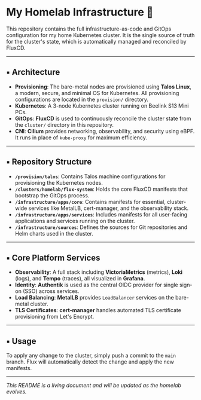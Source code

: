 # My Homelab Infrastructure 🏡

This repository contains the full infrastructure-as-code and GitOps configuration for my home Kubernetes cluster. It is the single source of truth for the cluster's state, which is automatically managed and reconciled by FluxCD.

---

## ▪️ Architecture

- **Provisioning**: The bare-metal nodes are provisioned using **Talos Linux**, a modern, secure, and minimal OS for Kubernetes. All provisioning configurations are located in the `provision/` directory.
- **Kubernetes**: A 3-node Kubernetes cluster running on Beelink S13 Mini PCs.
- **GitOps**: **FluxCD** is used to continuously reconcile the cluster state from the `cluster/` directory in this repository.
- **CNI**: **Cilium** provides networking, observability, and security using eBPF. It runs in place of `kube-proxy` for maximum efficiency.

---

## ▪️ Repository Structure

- **`/provision/talos`**: Contains Talos machine configurations for provisioning the Kubernetes nodes.
- **`/clusters/homelab/flux-system`**: Holds the core FluxCD manifests that bootstrap the GitOps process.
- **`/infrastructure/apps/core`**: Contains manifests for essential, cluster-wide services like MetalLB, cert-manager, and the observability stack.
- **`/infrastructure/apps/services`**: Includes manifests for all user-facing applications and services running on the cluster.
- **`/infrastructure/sources`**: Defines the sources for Git repositories and Helm charts used in the cluster.

---

## ▪️ Core Platform Services

- **Observability**: A full stack including **VictoriaMetrics** (metrics), **Loki** (logs), and **Tempo** (traces), all visualized in **Grafana**.
- **Identity**: **Authentik** is used as the central OIDC provider for single sign-on (SSO) across services.
- **Load Balancing**: **MetalLB** provides `LoadBalancer` services on the bare-metal cluster.
- **TLS Certificates**: **cert-manager** handles automated TLS certificate provisioning from Let's Encrypt.

---

## ▪️ Usage

To apply any change to the cluster, simply push a commit to the `main` branch. Flux will automatically detect the change and apply the new manifests.

---
_This README is a living document and will be updated as the homelab evolves._